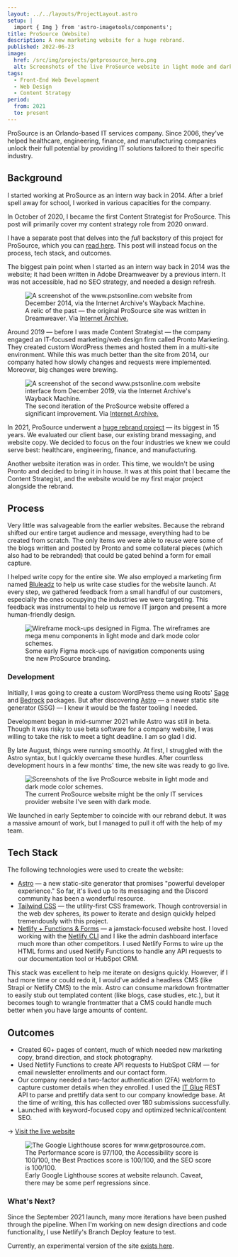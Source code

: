 ```yaml
---
layout: ../../layouts/ProjectLayout.astro
setup: |
  import { Img } from 'astro-imagetools/components';
title: ProSource (Website)
description: A new marketing website for a huge rebrand.
published: 2022-06-23
image:
  href: /src/img/projects/getprosource_hero.png
  alt: Screenshots of the live ProSource website in light mode and dark mode color schemes.
tags: 
  - Front-End Web Development
  - Web Design
  - Content Strategy
period:
  from: 2021
  to: present
---
```


ProSource is an Orlando-based IT services company. Since 2006, they've helped healthcare, engineering, finance, and manufacturing companies unlock their full potential by providing IT solutions tailored to their specific industry.

## Background

I started working at ProSource as an intern way back in 2014. After a brief spell away for school, I worked in various capacities for the company.

In October of 2020, I became the first Content Strategist for ProSource. This post will primarily cover my content strategy role from 2020 onward.

<p class="callout">I have a separate post that delves into the <em>full</em> backstory of this project for ProSource, which you can <a href="#">read here</a>. This post will instead focus on the process, tech stack, and outcomes.</p>

The biggest pain point when I started as an intern way back in 2014 was the website; it had been written in Adobe Dreamweaver by a previous intern. It was not accessible, had no SEO strategy, and needed a design refresh.

<figure>
  <Img
    src='/src/img/projects/pstsonline.png'
    alt="A screenshot of the www.pstsonline.com website from December 2014, via the Internet Archive's Wayback Machine."
    preload="avif"
    loading="lazy"
  />
  <figcaption>A relic of the past &mdash; the original ProSource site was written in Dreamweaver. Via <a href="https://web.archive.org/web/20150710010642/http://www.pstsonline.com/" rel="nofollow noopener noreferer">Internet Archive.</a></figcaption>
</figure>

Around 2019 — before I was made Content Strategist — the company engaged an IT-focused marketing/web design firm called Pronto Marketing. They created custom WordPress themes and hosted them in a multi-site environment. While this was much better than the site from 2014, our company hated how slowly changes and requests were implemented. Moreover, big changes were brewing.

<figure>
  <Img
    src='/src/img/projects/pstsonline_2.png'
    alt="A screenshot of the second www.pstsonline.com website interface from December 2019, via the Internet Archive's Wayback Machine."
    preload="avif"
    loading="lazy"
  />
  <figcaption>The second iteration of the ProSource website offered a significant improvement. Via <a href="https://web.archive.org/web/20191213101208/https://www.pstsonline.com/" rel="nofollow noopener noreferer">Internet Archive.</a></figcaption>
</figure>

In 2021, ProSource underwent a [huge rebrand project](#) &mdash; its biggest in 15 years. We evaluated our client base, our existing brand messaging, and website copy. We decided to focus on the four industries we knew we could serve best: healthcare, engineering, finance, and manufacturing.

Another website iteration was in order. This time, we wouldn't be using Pronto and decided to bring it in house. It was at this point that I became the Content Strategist, and the website would be my first major project alongside the rebrand.

## Process

Very little was salvageable from the earlier websites. Because the rebrand shifted our entire target audience and message, everything had to be created from scratch. The only items we were able to reuse were some of the blogs written and posted by Pronto and some collateral pieces (which also had to be rebranded) that could be gated behind a form for email capture.

I helped write copy for the entire site. We also employed a marketing firm named [Bluleadz](https://www.bluleadz.com/) to help us write case studies for the website launch. At every step, we gathered feedback from a small handful of our customers, especially the ones occupying the industries we were targeting. This feedback was instrumental to help us remove IT jargon and present a more human-friendly design.

<figure>
  <Img
    src='/src/img/projects/getprosource_wireframes.png'
    alt="Wireframe mock-ups designed in Figma. The wireframes are mega menu components in light mode and dark mode color schemes."
    preload="avif"
    loading="lazy"
  />
  <figcaption>Some early Figma mock-ups of navigation components using the new ProSource branding.</figcaption>
</figure>

### Development

Initially, I was going to create a custom WordPress theme using Roots' [Sage](https://roots.io/sage) and [Bedrock](https://roots.io/bedrock) packages. But after discovering [Astro](https://astro.build/) — a newer static site generator (SSG) — I knew it would be the faster tooling I needed.

Development began in mid-summer 2021 while Astro was still in beta. Though it was risky to use beta software for a company website, I was willing to take the risk to meet a tight deadline. I am so glad I did.

By late August, things were running smoothly. At first, I struggled with the Astro syntax, but I quickly overcame these hurdles. After countless development hours in a few months' time, the new site was ready to go live.

<figure>
  <Img
    src='/src/img/projects/getprosource_lightmode_darkmode.png'
    alt="Screenshots of the live ProSource website in light mode and dark mode color schemes."
    preload="avif"
    loading="lazy"
  />
  <figcaption>The current ProSource website might be the only IT services provider website I've seen with dark mode.</figcaption>
</figure>

We launched in early September to coincide with our rebrand debut. It was a massive amount of work, but I managed to pull it off with the help of my team.

## Tech Stack

The following technologies were used to create the website:

- [Astro](https://astro.build/) — a new static-site generator that promises "powerful developer experience." So far, it's lived up to its messaging and the Discord community has been a wonderful resource.
- [Tailwind CSS](https://tailwindcss.com/) — the utility-first CSS framework. Though controversial in the web dev spheres, its power to iterate and design quickly helped tremendously with this project.
- [Netlify + Functions & Forms](https://www.netlify.com/) — a jamstack-focused website host. I loved working with the [Netlify CLI](https://cli.netlify.com/) and I like the admin dashboard interface much more than other competitors. I used Netlify Forms to wire up the HTML forms and used Netlify Functions to handle any API requests to our documentation tool or HubSpot CRM.

This stack was excellent to help me iterate on designs quickly. However, if I had more time or could redo it, I would've added a headless CMS (like Strapi or Netlify CMS) to the mix. Astro can consume markdown frontmatter to easily stub out templated content (like blogs, case studies, etc.), but it becomes tough to wrangle frontmatter that a CMS could handle much better when you have large amounts of content.

## Outcomes

- Created 60+ pages of content, much of which needed new marketing copy, brand direction, and stock photography.
- Used Netlify Functions to create API requests to HubSpot CRM — for email newsletter enrollments and our contact form.
- Our company needed a two-factor authentication (2FA) webform to capture customer details when they enrolled. I used the [IT Glue](https://itglue.com/) REST API to parse and prettify data sent to our company knowledge base. At the time of writing, this has collected over 180 submissions successfully.
- Launched with keyword-focused copy and optimized technical/content SEO.

&rarr; [Visit the live website](https://www.getprosource.com/)

<figure>
  <Img
    src='/src/img/projects/lighthouse_scores.png'
    alt="The Google Lighthouse scores for www.getprosource.com. The Performance score is 97/100, the Accessibility score is 100/100, the Best Practices score is 100/100, and the SEO score is 100/100."
    preload="avif"
    loading="lazy"
  />
  <figcaption>Early Google Lighthouse scores at website relaunch. Caveat, there may be some perf regressions since.</figcaption>
</figure>

### What's Next?

Since the September 2021 launch, many more iterations have been pushed through the pipeline. When I'm working on new design directions and code functionality, I use Netlify's Branch Deploy feature to test.

Currently, an experimental version of the site [exists here](https://next--getprosource.netlify.app/).
